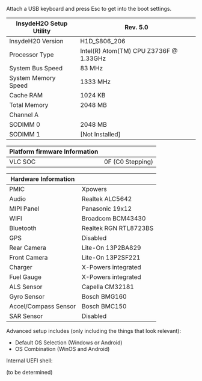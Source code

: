 Attach a USB keyboard and press Esc to get into the boot settings.

InsydeH2O Setup Utility | Rev. 5.0
---|---
InsydeH20 Version | H1D_S806_206
Processor Type | Intel(R) Atom(TM) CPU  Z3736F @ 1.33GHz
System Bus Speed | 83 MHz
System Memory Speed | 1333 MHz
Cache RAM | 1024 KB
Total Memory | 2048 MB
Channel A |
SODIMM 0 | 2048 MB
SODIMM 1 | [Not Installed]

Platform firmware Information  |  |
---|---
VLC SOC  | 0F (C0 Stepping)

Hardware Information |  |
---|---
PMIC | Xpowers
Audio | Realtek ALC5642
MIPI Panel | Panasonic 19x12
WIFI | Broadcom BCM43430
Bluetooth | Realtek RGN RTL8723BS
GPS | Disabled
Rear Camera | Lite-On 13P2BA829
Front Camera | Lite-On 13P2SF221
Charger | X-Powers integrated
Fuel Gauge | X-Powers integrated
ALS Sensor | Capella CM32181
Gyro Sensor | Bosch BMG160
Accel/Compass Sensor | Bosch BMC150
SAR Sensor | Disabled

Advanced setup includes (only including the things that look relevant):
- Default OS Selection (Windows or Android)
- OS Combination (WinOS and Android)

Internal UEFI shell:

(to be determined)
